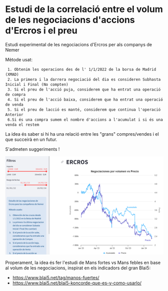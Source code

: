 # Estudi de la correlació entre el volum de les negociacions d'accions d'Ercros i el preu

Estudi experimental de les negociacions d'Ercros per als companys de Nemer

Mètode usat:

     1. Obtenim les operacions des de l' 1/1/2022 de la borsa de Madrid (XMAD)
     2. La primera i la darrera negociació del dia es consideren Subhasta Inicial i Final (No compten)
     3. Si el preu de l'acció puja, considerem que ha entrat una operació de compra
     4. Si el preu de l'acció baixa, considerem que ha entrat una operació de venda
     5. Si el preu de lacció es manté, considerem que continua l'operació Anterior
     6.Si és una compra sumem el nombre d'accions a l'acumulat i si és una venda el restem


La idea és saber si hi ha una relació entre les "grans" compres/vendes i el que succeirà en un futur.

S'admeten suggeriments !


![NegociacionsErcros](NegociacionsErcros.png)

Properament, la idea és fer l'estudi de Mans fortes vs Mans febles en base al volum de les negociacions, inspirat en els indicadors del gran Blai5: 
- https://www.blai5.net/tag/manos-fuertes/
- https://www.blai5.net/blai5-koncorde-que-es-y-como-usarlo/


